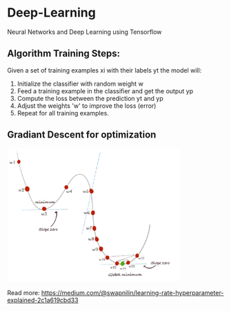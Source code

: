 # Deep-Learning
Neural Networks and Deep Learning using Tensorflow

## Algorithm Training Steps:

Given a set of training examples xi with their labels yt the model will:

1.	Initialize the classifier with random weight w
2.	Feed a training example in the classifier and get the output yp
3.	Compute the loss between the prediction yt and yp
4.	Adjust the weights 'w' to improve the loss (error)
5.	Repeat for all training examples.

## Gradiant Descent for optimization

<img src="Images/GD.PNG" alt="Gradient Descent" width="400">


Read more:
https://medium.com/@swapnilin/learning-rate-hyperparameter-explained-2c1a619cbd33

